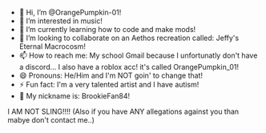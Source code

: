 - 👋 Hi, I’m @OrangePumpkin-01!
- 👀 I’m interested in music!
- 🌱 I’m currently learning how to code and make mods!
- 💞️ I’m looking to collaborate on an Aethos recreation called: Jeffy's Eternal Macrocosm!
- 📫 How to reach me: My school Gmail because I unfortunatly don't have a discord... I also have a roblox acc! it's called OrangePumpkin_01!
- 😄 Pronouns: He/Him and I'm NOT goin' to change that!
- ⚡ Fun fact: I'm a very talented artist and I have autism!
- 🎃 My nickname is: BrookieFan84!

I AM NOT SLING!!!! (Also if you have ANY allegations against you than mabye don't contact me..)
<!---
OrangePumpkin-01/OrangePumpkin-01 is a ✨ special ✨ repository because its `README.md` (this file) appears on your GitHub profile.
You can click the Preview link to take a look at your changes.
--->
